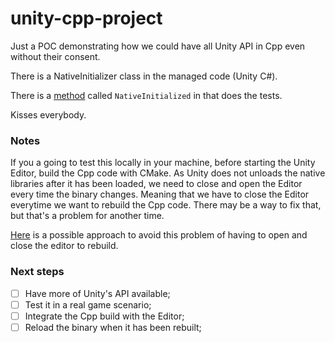 # unity-cpp-project

Just a POC demonstrating how we could have all Unity API in Cpp even without their consent.

There is a NativeInitializer class in the managed code (Unity C#).

There is a [method](CppSource/UnityCppLib/UnityAPI/UnityAPIExtern.cpp) called `NativeInitialized` in that does the tests.

Kisses everybody.

### Notes
If you a going to test this locally in your machine, before starting the Unity Editor, build the Cpp code with CMake.
As Unity does not unloads the native libraries after it has been loaded, we need to close and open the Editor every time the binary changes.
Meaning that we have to close the Editor everytime we want to rebuild the Cpp code.
There may be a way to fix that, but that's a problem for another time.

[Here](https://forum.unity.com/threads/unloading-native-plugins-in-the-unity-editor.198296/) is a possible approach to avoid this problem of having to open and close the editor to rebuild.


### Next steps

- [ ] Have more of Unity's API available;
- [ ] Test it in a real game scenario;
- [ ] Integrate the Cpp build with the Editor;
- [ ] Reload the binary when it has been rebuilt;
